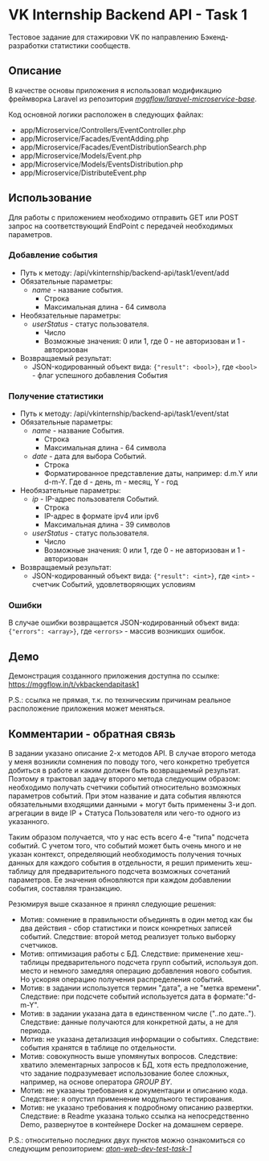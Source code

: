 # VK Internship Backend API - Task 1

Тестовое задание для стажировки VK по направлению Бэкенд-разработки статистики сообществ.

## Описание

В качестве основы приложения я использовал модификацию фреймворка Laravel из репозитория
_[mggflow/laravel-microservice-base](https://github.com/mggflow/laravel-microservice-base)_.

Код основной логики расположен в следующих файлах:

* app/Microservice/Controllers/EventController.php
* app/Microservice/Facades/EventAdding.php
* app/Microservice/Facades/EventDistributionSearch.php
* app/Microservice/Models/Event.php
* app/Microservice/Models/EventsDistribution.php
* app/Microservice/DistributeEvent.php

## Использование

Для работы с приложением необходимо отправить GET или POST запрос на соответствующий EndPoint с передачей необходимых
параметров.

### Добавление события

- Путь к методу: /api/vkinternship/backend-api/task1/event/add
- Обязательные параметры:
    - _name_ - название события.
        - Строка
        - Максимальная длина - 64 символа
- Необязательные параметры:
    - _userStatus_ - статус пользователя.
        - Число
        - Возможные значения: 0 или 1, где 0 - не авторизован и 1 - авторизован
- Возвращаемый результат:
    - JSON-кодированный объект вида: `{"result": <bool>}`, где `<bool>` - флаг успешного добавления События

### Получение статистики

- Путь к методу: /api/vkinternship/backend-api/task1/event/stat
- Обязательные параметры:
    - _name_ - название События.
        - Строка
        - Максимальная длина - 64 символа
    - _date_ - дата для выбора Событий.
        - Строка
        - Форматированное представление даты, например: d.m.Y или d-m-Y. Где d - день, m - месяц, Y - год
- Необязательные параметры:
    - _ip_ - IP-адрес пользователя Событий.
        - Строка
        - IP-адрес в формате ipv4 или ipv6
        - Максимальная длина - 39 символов
    - _userStatus_ - статус пользователя.
        - Число
        - Возможные значения: 0 или 1, где 0 - не авторизован и 1 - авторизован
- Возвращаемый результат:
    - JSON-кодированный объект вида: `{"result": <int>}`, где `<int>` - счетчик Событий, удовлетворяющих условиям

### Ошибки

В случае ошибки возвращается JSON-кодированный объект вида: `{"errors": <array>}`, где `<errors>` - массив возникших
ошибок.

## Демо

Демонстрация созданного приложения доступна по ссылке:
https://mggflow.in/t/vkbackendapitask1

P.S.: ссылка не прямая, т.к. по техническим причинам реальное расположение приложения может меняться.

## Комментарии - обратная связь

В задании указано описание 2-х методов API.
В случае второго метода у меня возникли сомнения по поводу того, чего конкретно требуется добиться в работе и каким
должен быть возвращаемый результат. Поэтому я трактовал задачу второго метода следующим образом:
необходимо получать счетчики событий относительно возможных параметров событий. При этом название и дата события
являются обязательными входящими данными + могут быть применены 3-и доп. агрегации в виде IP + Статуса Пользователя или
чего-то одного из указанного.

Таким образом получается, что у нас есть всего 4-е "типа" подсчета событий. С учетом того, что событий может быть очень
много и не указан контекст, определяющий необходимость получения точных данных для каждого события в отдельности, я
решил применить хеш-таблицу для предварительного подсчета возможных сочетаний параметров. Ее значения обновляются при
каждом добавлении события, составляя транзакцию.

Резюмируя выше сказанное я принял следующие решения:

* Мотив: сомнение в правильности объединять в один метод как бы два действия - сбор статистики и поиск конкретных
  записей событий. Следствие: второй метод реализует только выборку счетчиков.
* Мотив: оптимизация работы с БД. Следствие: применение хеш-таблицы предварительного подсчета групп событий,
  используя доп. место и немного замедляя операцию добавления нового события. Но ускоряя операцию получения
  распределения событий.
* Мотив: в задании используется термин "дата", а не "метка времени". Следствие: при подсчете событий используется дата в
  формате:"d-m-Y".
* Мотив: в задании указана дата в единственном числе ("..по дате.."). Следствие: данные получаются для конкретной даты,
  а не для периода.
* Мотив: не указана детализация информации о событиях. Следствие: события хранятся в таблице по отдельности.
* Мотив: совокупность выше упомянутых вопросов. Следствие: хватило элементарных запросов к БД, хотя есть
  предположение, что задание подразумевает использование более сложных, например, на основе оператора _GROUP BY_.
* Мотив: не указаны требования к документации и описанию кода. Следствие: я опустил применение модульного тестирования.
* Мотив: не указано требования к подробному описанию развертки. Следствие: в Readme указана только ссылка на
  непосредственно Demo, развернутое в контейнере Docker на домашнем сервере.

P.S.: относительно последних двух пунктов можно ознакомиться со следующим
репозиторием: _[aton-web-dev-test-task-1 ](https://github.com/deusagnis/aton-web-dev-test-task-1)_
